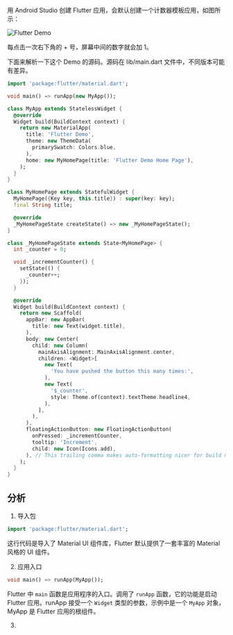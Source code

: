 用 Android Studio 创建 Flutter 应用，会默认创建一个计数器模板应用，如图所示：

![Flutter Demo](https://gitee.com/owenlee233/image_store/raw/master/202109042245817.png)

每点击一次右下角的 + 号，屏幕中间的数字就会加 1。

下面来解析一下这个 Demo 的源码。源码在 lib/main.dart 文件中，不同版本可能有差异。

```dart
import 'package:flutter/material.dart';

void main() => runApp(new MyApp());

class MyApp extends StatelessWidget {
  @override
  Widget build(BuildContext context) {
    return new MaterialApp(
      title: 'Flutter Demo',
      theme: new ThemeData(
        primarySwatch: Colors.blue,
      ),
      home: new MyHomePage(title: 'Flutter Demo Home Page'),
    );
  }
}

class MyHomePage extends StatefulWidget {
  MyHomePage({Key key, this.title}) : super(key: key);
  final String title;

  @override
  _MyHomePageState createState() => new _MyHomePageState();
}

class _MyHomePageState extends State<MyHomePage> {
  int _counter = 0;

  void _incrementCounter() {
    setState(() {
      _counter++;
    });
  }

  @override
  Widget build(BuildContext context) {
    return new Scaffold(
      appBar: new AppBar(
        title: new Text(widget.title),
      ),
      body: new Center(
        child: new Column(
          mainAxisAlignment: MainAxisAlignment.center,
          children: <Widget>[
            new Text(
              'You have pushed the button this many times:',
            ),
            new Text(
              '$_counter',
              style: Theme.of(context).textTheme.headline4,
            ),
          ],
        ),
      ),
      floatingActionButton: new FloatingActionButton(
        onPressed: _incrementCounter,
        tooltip: 'Increment',
        child: new Icon(Icons.add),
      ), // This trailing comma makes auto-formatting nicer for build methods.
    );
  }
}
```


## 分析

1. 导入包

```dart
import 'package:flutter/material.dart';
```

这行代码是导入了 Material UI 组件库，Flutter 默认提供了一套丰富的 Material 风格的 UI 组件。

2. 应用入口

```dart
void main() => runApp(MyApp());
```

Flutter 中 `main` 函数是应用程序的入口。调用了 `runApp` 函数，它的功能是启动 Flutter 应用。runApp 接受一个 `Widget` 类型的参数，示例中是一个 `MyApp` 对象，MyApp 是 Flutter 应用的根组件。

3. 